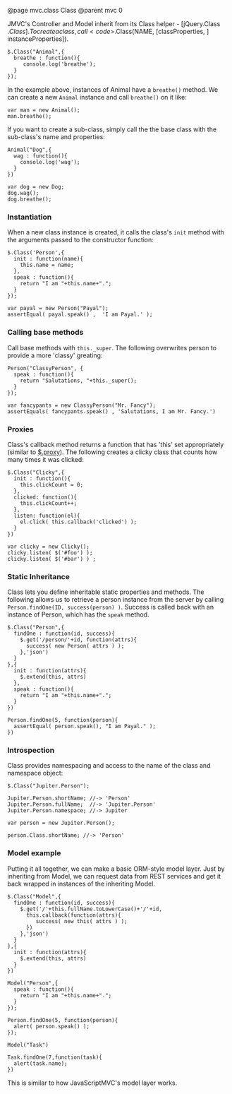 @page mvc.class Class
@parent mvc 0

JMVC's Controller and Model inherit from its Class helper - [jQuery.Class $.Class]. To create a class, call <code>$.Class(NAME, [classProperties, ] instanceProperties])</code>. 

    $.Class("Animal",{
      breathe : function(){
         console.log('breathe'); 
      }
    });

In the example above, instances of Animal have a <code>breathe()</code> method. We can create a new <code>Animal</code> instance and call <code>breathe()</code> on it like:

    var man = new Animal();
    man.breathe();

If you want to create a sub-class, simply call the the base class with the sub-class's name and properties:

    Animal("Dog",{
      wag : function(){
        console.log('wag');
      }
    })

    var dog = new Dog;
    dog.wag();
    dog.breathe();

### Instantiation

When a new class instance is created, it calls the class's <code>init</code> method with the arguments passed to the constructor function:

    $.Class('Person',{
      init : function(name){
        this.name = name;
      },
      speak : function(){
        return "I am "+this.name+".";
      }
    });
    
    var payal = new Person("Payal");
    assertEqual( payal.speak() ,  'I am Payal.' );

### Calling base methods

Call base methods with <code>this._super</code>.  The following overwrites person
to provide a more 'classy' greating:

    Person("ClassyPerson", {
      speak : function(){
        return "Salutations, "+this._super();
      }
    });
    
    var fancypants = new ClassyPerson("Mr. Fancy");
    assertEquals( fancypants.speak() , 'Salutations, I am Mr. Fancy.')

### Proxies

Class's callback method returns a function that has 'this' set appropriately (similar to [$.proxy](http://api.jquery.com/jQuery.proxy/)).  The following creates a clicky class that counts how many times it was clicked:

    $.Class("Clicky",{
      init : function(){
        this.clickCount = 0;
      },
      clicked: function(){
        this.clickCount++;
      },
      listen: function(el){
        el.click( this.callback('clicked') );
      }
    })
    
    var clicky = new Clicky();
    clicky.listen( $('#foo') );
    clicky.listen( $('#bar') ) ;

### Static Inheritance 

Class lets you define inheritable static properties and methods.  The following allows us to retrieve a person instance from the server by calling <code>Person.findOne(ID, success(person) )</code>.  Success is called back with an instance of Person, which has the <code>speak</code> method.

    $.Class("Person",{
      findOne : function(id, success){
        $.get('/person/'+id, function(attrs){
          success( new Person( attrs ) );
        },'json')
      }
    },{
      init : function(attrs){
        $.extend(this, attrs)
      },
      speak : function(){
        return "I am "+this.name+".";
      }
    })

    Person.findOne(5, function(person){
      assertEqual( person.speak(), "I am Payal." );
    })

### Introspection

Class provides namespacing and access to the name of the class and namespace object:

    $.Class("Jupiter.Person");

    Jupiter.Person.shortName; //-> 'Person'
    Jupiter.Person.fullName;  //-> 'Jupiter.Person'
    Jupiter.Person.namespace; //-> Jupiter
    
    var person = new Jupiter.Person();
    
    person.Class.shortName; //-> 'Person'

### Model example

Putting it all together, we can make a basic ORM-style model layer.  Just by inheriting from Model, we can request data from REST services and get it back wrapped in instances of the inheriting Model.

    $.Class("Model",{
      findOne : function(id, success){
        $.get('/'+this.fullName.toLowerCase()+'/'+id, 
          this.callback(function(attrs){
             success( new this( attrs ) );
          })
        },'json')
      }
    },{
      init : function(attrs){
        $.extend(this, attrs)
      }
    })

    Model("Person",{
      speak : function(){
        return "I am "+this.name+".";
      }
    });

    Person.findOne(5, function(person){
      alert( person.speak() );
    });

    Model("Task")

    Task.findOne(7,function(task){
      alert(task.name);
    })
    

This is similar to how JavaScriptMVC's model layer works.